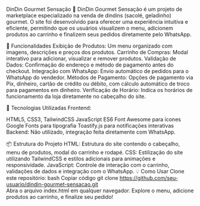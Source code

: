 DinDin Gourmet Sensação 🍧
DinDin Gourmet Sensação é um projeto de marketplace especializado na venda de dindins (sacolé, geladinho) gourmet. O site foi desenvolvido para oferecer uma experiência intuitiva e eficiente, permitindo que os usuários visualizem o menu, adicionem produtos ao carrinho e finalizem seus pedidos diretamente pelo WhatsApp.

🌟 Funcionalidades
Exibição de Produtos: Um menu organizado com imagens, descrições e preços dos produtos.
Carrinho de Compras: Modal interativo para adicionar, visualizar e remover produtos.
Validação de Dados: Confirmação do endereço e método de pagamento antes do checkout.
Integração com WhatsApp: Envio automático de pedidos para o WhatsApp do vendedor.
Métodos de Pagamento: Opções de pagamento via Pix, dinheiro, cartão de crédito ou débito, com cálculo automático de troco para pagamentos em dinheiro.
Verificação de Horário: Indica os horários de funcionamento da loja diretamente no cabeçalho do site.

🚀 Tecnologias Utilizadas
Frontend:

HTML5, CSS3, TailwindCSS
JavaScript ES6
Font Awesome para ícones
Google Fonts para tipografia
Toastify.js para notificações interativas
Backend: Não utilizado, integração feita diretamente com WhatsApp.

📦 Estrutura do Projeto
HTML: Estrutura do site contendo o cabeçalho, menu de produtos, modal do carrinho e rodapé.
CSS: Estilização do site utilizando TailwindCSS e estilos adicionais para animações e responsividade.
JavaScript: Controle de interação com o carrinho, validações de dados e integração com o WhatsApp.
💡 Como Usar
Clone este repositório:
bash
Copiar código
git clone https://github.com/seu-usuario/dindin-gourmet-sensacao.git  
Abra o arquivo index.html em qualquer navegador.
Explore o menu, adicione produtos ao carrinho, e finalize seu pedido!
